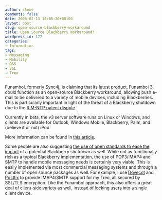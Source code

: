 ```yaml
---
author: slowe
comments: false
date: 2006-02-13 16:05:20+00:00
layout: post
slug: open-source-blackberry-workaround
title: Open Source Blackberry Workaround?
wordpress_id: 177
categories:
- Information
tags:
- Messaging
- Mobility
- OSS
- SSL
- Treo
---
```


[Funambol](http://www.funambol.com/), formerly Sync4j, is claiming that its latest product, Funambol 3, could function as an open-source Blackberry workaround, allowing push e-mail to be delivered to a variety of mobile devices, including Blackberries. This is particularly important in light of the threat of a Blackberry shutdown due to the [RIM-NTP patent dispute](http://www.eweek.com/article2/0,1759,1917831,00.asp).

Currently in beta, the v3 server software runs on Linux or Windows, and clients are available for Outlook, Windows Mobile, Blackberry, Palm, and (believe it or not) iPod.

More information can be found in [this article](http://www.linux-watch.com/news/NS4243210427.html).

Some people are also suggesting [the use of open standards to ease the impact](http://www.eweek.com/article2/0,1895,1916095,00.asp) of a potential Blackberry shutdown as well. While not as functionally rich as a typical Blackberry implementation, the use of POP3/IMAP4 and SMTP to handle mobile messaging needs is certainly very viable. This is easily implemented via most commercial messaging systems and through a number of open source packages as well. For example, I use [Dovecot](http://dovecot.org/) and [Postfix](http://www.postfix.org/) to provide IMAP4/SMTP support for my Treo, all secured by SSL/TLS encryption. Like the Funambol approach, this also offers a great deal of client-side variety as well, instead of locking users into a single client device.
